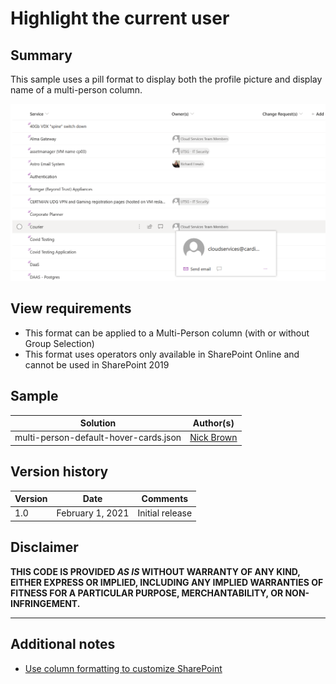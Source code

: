 # Highlight the current user

## Summary
This sample uses a pill format to display both the profile picture and display name of a multi-person column. 

![screenshot of the sample](./screenshot.png)

## View requirements
- This format can be applied to a Multi-Person column (with or without Group Selection)
- This format uses operators only available in SharePoint Online and cannot be used in SharePoint 2019

## Sample

Solution|Author(s)
--------|---------
multi-person-default-hover-cards.json | [Nick Brown](https://twitter.com/techienickb)

## Version history

Version|Date|Comments
-------|----|--------
1.0|February 1, 2021|Initial release

## Disclaimer
**THIS CODE IS PROVIDED *AS IS* WITHOUT WARRANTY OF ANY KIND, EITHER EXPRESS OR IMPLIED, INCLUDING ANY IMPLIED WARRANTIES OF FITNESS FOR A PARTICULAR PURPOSE, MERCHANTABILITY, OR NON-INFRINGEMENT.**

---

## Additional notes

- [Use column formatting to customize SharePoint](https://docs.microsoft.com/en-us/sharepoint/dev/declarative-customization/column-formatting#me)
